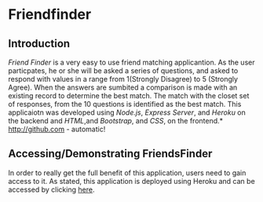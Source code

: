 # Friendfinder

## Introduction
 *Friend Finder* is a very easy to use friend matching applicantion. As the user particpates, he or she will be asked a series of 
 questions, and asked to respond with values in a range from 1(Strongly Disagree) to 5 (Strongly Agree). When the answers are   sumbited a comparison is made with an existing record to determine the best match. The match with the closet set of responses,
 from the 10 questions is identified as the best match. 
 This applicaiotn was developed using *Node.js*, *Express Server*, and *Heroku* on the backend and *HTML*,and *Bootstrap*, and  *CSS*, on the frontend.*
 http://github.com - automatic!
## Accessing/Demonstrating FriendsFinder
   In order to really get the full benefit of this application, users need to gain access to it. As stated, this application is deployed using Heroku and can be accessed by clicking [here](https://dashboard.heroku.com/apps/vast-citadel-83734).
